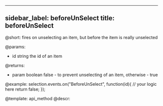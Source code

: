 
---
sidebar_label: beforeUnSelect
title: beforeUnSelect
---          

@short:
	fires on unselecting an item, but before the item is really unselected

@params:
- id		string		the id of an item

@returns:
- param		boolean		false - to prevent unselecting of an item, otherwise - true

@example:
selection.events.on("BeforeUnSelect", function(id){
    // your logic here
    return false;
});


@template:	api_method
@descr:


